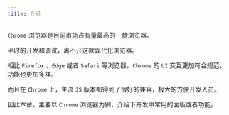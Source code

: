 ```yaml
---
title: 介绍
---
```


`Chrome` 浏览器是目前市场占有量最高的一款浏览器。

平时的开发和调试，离不开这款现代化浏览器。

相比 `Firefox` 、`Edge` 或者 `Safari` 等浏览器，`Chrome` 的 `UI` 交互更加符合规范，功能也更加多样。

而且在 `Chrome` 上，主流 `JS` 版本都得到了很好的兼容，极大的方便开发人员。

因此本章，主要以 `Chrome` 浏览器为例，介绍下开发中常用的面板或者功能。

